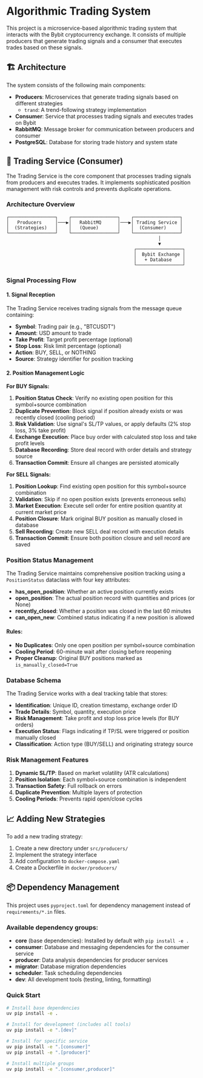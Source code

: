 # Algorithmic Trading System

This project is a microservice-based algorithmic trading system that interacts with the Bybit cryptocurrency exchange. It consists of multiple producers that generate trading signals and a consumer that executes trades based on these signals.

## 🏗️ Architecture

The system consists of the following main components:

- **Producers**: Microservices that generate trading signals based on different strategies
  - `trand`: A trend-following strategy implementation
- **Consumer**: Service that processes trading signals and executes trades on Bybit
- **RabbitMQ**: Message broker for communication between producers and consumer
- **PostgreSQL**: Database for storing trade history and system state


## 🔄 Trading Service (Consumer)

The Trading Service is the core component that processes trading signals from producers and executes trades. It implements sophisticated position management with risk controls and prevents duplicate operations.

### Architecture Overview

```
┌─────────────────┐    ┌─────────────────┐    ┌─────────────────┐
│   Producers     │───▶│   RabbitMQ      │───▶│ Trading Service │
│  (Strategies)   │    │   (Queue)       │    │  (Consumer)     │
└─────────────────┘    └─────────────────┘    └─────────────────┘
                                                        │
                                                        ▼
                                               ┌─────────────────┐
                                               │  Bybit Exchange │
                                               │   + Database    │
                                               └─────────────────┘
```

### Signal Processing Flow

#### 1. Signal Reception
The Trading Service receives trading signals from the message queue containing:
- **Symbol**: Trading pair (e.g., "BTCUSDT")
- **Amount**: USD amount to trade
- **Take Profit**: Target profit percentage (optional)
- **Stop Loss**: Risk limit percentage (optional) 
- **Action**: BUY, SELL, or NOTHING
- **Source**: Strategy identifier for position tracking

#### 2. Position Management Logic

**For BUY Signals:**

1. **Position Status Check**: Verify no existing open position for this symbol+source combination
2. **Duplicate Prevention**: Block signal if position already exists or was recently closed (cooling period)
3. **Risk Validation**: Use signal's SL/TP values, or apply defaults (2% stop loss, 3% take profit)
4. **Exchange Execution**: Place buy order with calculated stop loss and take profit levels
5. **Database Recording**: Store deal record with order details and strategy source
6. **Transaction Commit**: Ensure all changes are persisted atomically

**For SELL Signals:**

1. **Position Lookup**: Find existing open position for this symbol+source combination
2. **Validation**: Skip if no open position exists (prevents erroneous sells)
3. **Market Execution**: Execute sell order for entire position quantity at current market price
4. **Position Closure**: Mark original BUY position as manually closed in database
5. **Sell Recording**: Create new SELL deal record with execution details
6. **Transaction Commit**: Ensure both position closure and sell record are saved

### Position Status Management

The Trading Service maintains comprehensive position tracking using a `PositionStatus` dataclass with four key attributes:

- **has_open_position**: Whether an active position currently exists
- **open_position**: The actual position record with quantities and prices (or None)
- **recently_closed**: Whether a position was closed in the last 60 minutes
- **can_open_new**: Combined status indicating if a new position is allowed

#### Rules:
- **No Duplicates**: Only one open position per symbol+source combination
- **Cooling Period**: 60-minute wait after closing before reopening
- **Proper Cleanup**: Original BUY positions marked as `is_manually_closed=True`

### Database Schema

The Trading Service works with a deal tracking table that stores:

- **Identification**: Unique ID, creation timestamp, exchange order ID
- **Trade Details**: Symbol, quantity, execution price
- **Risk Management**: Take profit and stop loss price levels (for BUY orders)
- **Execution Status**: Flags indicating if TP/SL were triggered or position manually closed
- **Classification**: Action type (BUY/SELL) and originating strategy source

### Risk Management Features

1. **Dynamic SL/TP**: Based on market volatility (ATR calculations)
2. **Position Isolation**: Each symbol+source combination is independent
3. **Transaction Safety**: Full rollback on errors
4. **Duplicate Prevention**: Multiple layers of protection
5. **Cooling Periods**: Prevents rapid open/close cycles

## 📈 Adding New Strategies

To add a new trading strategy:

1. Create a new directory under `src/producers/`
2. Implement the strategy interface
3. Add configuration to `docker-compose.yaml`
4. Create a Dockerfile in `docker/producers/`

## 📦 Dependency Management

This project uses `pyproject.toml` for dependency management instead of `requirements/*.in` files.

### Available dependency groups:

- **core** (base dependencies): Installed by default with `pip install -e .`
- **consumer**: Database and messaging dependencies for the consumer service
- **producer**: Data analysis dependencies for producer services
- **migrator**: Database migration dependencies
- **scheduler**: Task scheduling dependencies
- **dev**: All development tools (testing, linting, formatting)

### Quick Start

```bash
# Install base dependencies
uv pip install -e .

# Install for development (includes all tools)
uv pip install -e ".[dev]"

# Install for specific service
uv pip install -e ".[consumer]"
uv pip install -e ".[producer]"

# Install multiple groups
uv pip install -e ".[consumer,producer]"
```
